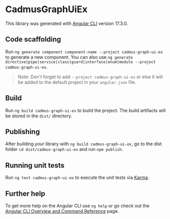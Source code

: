 # CadmusGraphUiEx

This library was generated with [Angular CLI](https://github.com/angular/angular-cli) version 17.3.0.

## Code scaffolding

Run `ng generate component component-name --project cadmus-graph-ui-ex` to generate a new component. You can also use `ng generate directive|pipe|service|class|guard|interface|enum|module --project cadmus-graph-ui-ex`.
> Note: Don't forget to add `--project cadmus-graph-ui-ex` or else it will be added to the default project in your `angular.json` file. 

## Build

Run `ng build cadmus-graph-ui-ex` to build the project. The build artifacts will be stored in the `dist/` directory.

## Publishing

After building your library with `ng build cadmus-graph-ui-ex`, go to the dist folder `cd dist/cadmus-graph-ui-ex` and run `npm publish`.

## Running unit tests

Run `ng test cadmus-graph-ui-ex` to execute the unit tests via [Karma](https://karma-runner.github.io).

## Further help

To get more help on the Angular CLI use `ng help` or go check out the [Angular CLI Overview and Command Reference](https://angular.io/cli) page.
